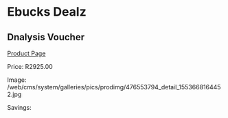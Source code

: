 
# Ebucks Dealz
## Dnalysis Voucher
[Product Page](https://www.ebucks.com/web/shop/productSelected.do?prodId=476553794&catId=966268447)

Price: R2925.00

Image: /web/cms/system/galleries/pics/prodimg/476553794_detail_1553668164452.jpg

Savings: 


	